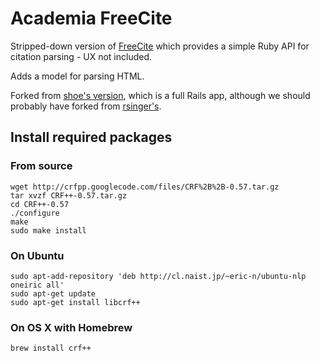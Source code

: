 # Academia FreeCite

Stripped-down version of [FreeCite](http://freecite.library.brown.edu/) which provides a simple Ruby API for citation parsing - UX not included.

Adds a model for parsing HTML.

Forked from [shoe's version](https://github.com/shoe/free_cite), which is a full Rails app, although we should probably have forked from [rsinger's](https://github.com/rsinger/free_cite).

## Install required packages

### From source

    wget http://crfpp.googlecode.com/files/CRF%2B%2B-0.57.tar.gz
    tar xvzf CRF++-0.57.tar.gz
    cd CRF++-0.57
    ./configure 
    make
    sudo make install

### On Ubuntu

    sudo apt-add-repository 'deb http://cl.naist.jp/~eric-n/ubuntu-nlp oneiric all'
    sudo apt-get update
    sudo apt-get install libcrf++

### On OS X with Homebrew

    brew install crf++

